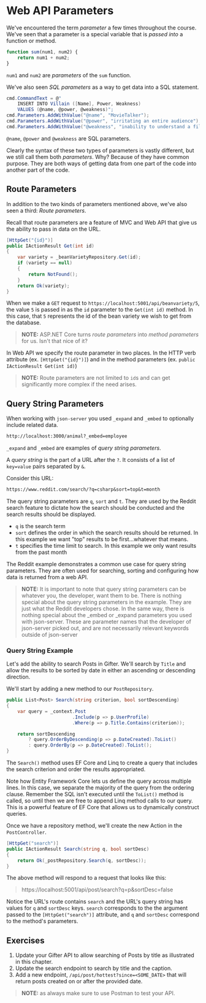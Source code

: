 # Web API Parameters

We've encountered the term _parameter_ a few times throughout the course. We've seen that a parameter is a special variable that is _passed into_ a function or method.

```js
function sum(num1, num2) {
    return num1 + num2;
}
```

`num1` and `num2` are _parameters_ of the `sum` function.

We've also seen _SQL parameters_ as a way to get data into a SQL statement.

```cs
cmd.CommandText = @"
    INSERT INTO Villain ([Name], Power, Weakness)
    VALUES (@name, @power, @weakness)";
cmd.Parameters.AddWithValue("@name", "MovieTalker");
cmd.Parameters.AddWithValue("@power", "irritating an entire audience");
cmd.Parameters.AddWithValue("@weakness", "inability to understand a film");
```

`@name`, `@power` and `@weakness` are SQL parameters.

Clearly the syntax of these two types of parameters is vastly different, but we still call them both _parameters_. Why? Because of they have common purpose. They are both ways of getting data from one part of the code into another part of the code.

## Route Parameters

In addition to the two kinds of parameters mentioned above, we've also seen a third: _Route parameters_.

Recall that route parameters are a feature of MVC and Web API that give us the ability to pass in data on the URL.

```cs
[HttpGet("{id}")]
public IActionResult Get(int id)
{
    var variety = _beanVarietyRepository.Get(id);
    if (variety == null)
    {
        return NotFound();
    }
    return Ok(variety);
}
```

When we make a `GET` request to `https://localhost:5001/api/beanvariety/5`, the value `5` is passed in as the `id` parameter to the `Get(int id)` method. In this case, that `5` represents the id of the bean variety we wish to get from the database.

> **NOTE:** ASP<span>.NET</span> Core turns _route parameters_ into _method parameters_ for us. Isn't that nice of it?

In Web API we specify the route parameter in two places. In the HTTP verb attribute (ex. `[HttpGet("{id}")]`) and in the method parameters (ex. `public IActionResult Get(int id)`)

> **NOTE:** Route parameters are not limited to `id`s and can get significantly more complex if the need arises.

## Query String Parameters

When working with `json-server` you used `_expand` and `_embed` to optionally include related data.

```txt
http://localhost:3000/animal?_embed=employee
```

`_expand` and `_embed` are examples of _query string parameters_.

A _query string_ is the part of a URL after the `?`. It consists of a list of `key=value` pairs separated by `&`.

Consider this URL:

```txt
https://www.reddit.com/search/?q=csharp&sort=top&t=month
```

The query string parameters are `q`, `sort` and `t`. They are used by the Reddit search feature to dictate how the search should be conducted and the search results should be displayed.

* `q` is the search term
* `sort` defines the order in which the search results should be returned. In this example we want "top" results to be first...whatever that means.
* `t` specifies the time limit to search. In this example we only want results from the past month

The Reddit example demonstrates a common use case for query string parameters. They are often used for searching, sorting and configuring how data is returned from a web API.

> **NOTE:** It is important to note that query string parameters can be whatever you, the developer, want them to be. There is nothing special about the query string parameters in the example. They are just what the Reddit developers chose. In the same way, there is nothing special about the _embed or _expand parameters you used with json-server. These are parameter names that the developer of json-server picked out, and are not necessarily relevant keywords outside of json-server

### Query String Example

Let's add the ability to search Posts in Gifter. We'll search by `Title` and allow the results to be sorted by date in either an ascending or descending direction.

We'll start by adding a new method to our `PostRepository`.

```cs
public List<Post> Search(string criterion, bool sortDescending)
{
    var query = _context.Post
                        .Include(p => p.UserProfile)
                        .Where(p => p.Title.Contains(criterion));

    return sortDescending 
        ? query.OrderByDescending(p => p.DateCreated).ToList()
        : query.OrderBy(p => p.DateCreated).ToList();
}
```

The `Search()` method uses EF Core and Linq to create a query that includes the search criterion and order the results appropriated.

Note how Entity Framework Core lets us define the query across multiple lines. In this case, we separate the majority of the query from the ordering clause. Remember the SQL isn't executed until the `ToList()` method is called, so until then we are free to append Linq method calls to our query. This is a powerful feature of EF Core that allows us to dynamically construct queries.

Once we have a repository method, we'll create the new Action in the `PostController`.

```cs 
[HttpGet("search")]
public IActionResult Search(string q, bool sortDesc)
{
    return Ok(_postRepository.Search(q, sortDesc));
}
```

The above method will respond to a request that looks like this:

> https://localhost:5001/api/post/search?q=p&sortDesc=false

Notice the URL's route contains `search` and the URL's query string has values for `q` and `sortDesc` keys. `search` corresponds to the the argument passed to the `[HttpGet("search")]` attribute, and `q` and `sortDesc` correspond to the method's parameters.

## Exercises

1. Update your Gifter API to allow searching of Posts by title as illustrated in this chapter.
1. Update the search endpoint to search by title and the caption.
1. Add a new endpoint, `/api/post/hottest?since=<SOME_DATE>` that will return posts created on or after the provided date.

> **NOTE:** as always make sure to use Postman to test your API.
